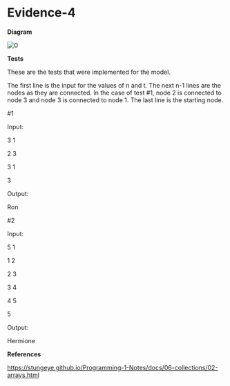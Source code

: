 # Evidence-4

**Diagram**

![0](https://github.com/produce101levi/Evidence-4/assets/117374505/e1b69511-2af1-4086-8bc3-89f3217250a5)


**Tests**

These are the tests that were implemented for the model. 

The first line is the input for the values of n and t. 
The next n-1 lines are the nodes as they are connected. In the case of test #1, node 2 is connected to node 3 and node 3 is connected to node 1.
The last line is the starting node.

#1

Input:

3  1

2  3

3  1

3

Output:

Ron

#2

Input:

5  1

1  2

2  3

3  4

4  5

5

Output:

Hermione



**References**

https://stungeye.github.io/Programming-1-Notes/docs/06-collections/02-arrays.html
